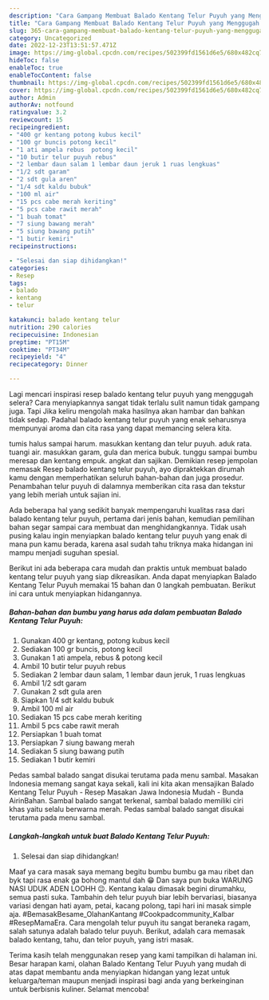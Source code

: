 ```yaml
---
description: "Cara Gampang Membuat Balado Kentang Telur Puyuh yang Menggugah Selera"
title: "Cara Gampang Membuat Balado Kentang Telur Puyuh yang Menggugah Selera"
slug: 365-cara-gampang-membuat-balado-kentang-telur-puyuh-yang-menggugah-selera
category: Uncategorized
date: 2022-12-23T13:51:57.471Z
image: https://img-global.cpcdn.com/recipes/502399fd1561d6e5/680x482cq70/balado-kentang-telur-puyuh-foto-resep-utama.jpg
hideToc: false
enableToc: true
enableTocContent: false
thumbnail: https://img-global.cpcdn.com/recipes/502399fd1561d6e5/680x482cq70/balado-kentang-telur-puyuh-foto-resep-utama.jpg
cover: https://img-global.cpcdn.com/recipes/502399fd1561d6e5/680x482cq70/balado-kentang-telur-puyuh-foto-resep-utama.jpg
author: Admin
authorAv: notfound
ratingvalue: 3.2
reviewcount: 15
recipeingredient:
- "400 gr kentang potong kubus kecil"
- "100 gr buncis potong kecil"
- "1 ati ampela rebus  potong kecil"
- "10 butir telur puyuh rebus"
- "2 lembar daun salam 1 lembar daun jeruk 1 ruas lengkuas"
- "1/2 sdt garam"
- "2 sdt gula aren"
- "1/4 sdt kaldu bubuk"
- "100 ml air"
- "15 pcs cabe merah keriting"
- "5 pcs cabe rawit merah"
- "1 buah tomat"
- "7 siung bawang merah"
- "5 siung bawang putih"
- "1 butir kemiri"
recipeinstructions:

- "Selesai dan siap dihidangkan!"
categories:
- Resep
tags:
- balado
- kentang
- telur

katakunci: balado kentang telur 
nutrition: 290 calories
recipecuisine: Indonesian
preptime: "PT15M"
cooktime: "PT34M"
recipeyield: "4"
recipecategory: Dinner

---
```



Lagi mencari inspirasi resep balado kentang telur puyuh yang menggugah selera? Cara menyiapkannya sangat tidak terlalu sulit namun tidak gampang juga. Tapi Jika keliru mengolah maka hasilnya akan hambar dan bahkan tidak sedap. Padahal balado kentang telur puyuh yang enak seharusnya mempunyai aroma dan cita rasa yang dapat memancing selera kita.


tumis halus sampai harum. masukkan kentang dan telur puyuh. aduk rata. tuangi air. masukkan garam, gula dan merica bubuk. tunggu sampai bumbu meresap dan kentang empuk. angkat dan sajikan. Demikian resep jempolan memasak Resep balado kentang telur puyuh, ayo dipraktekkan dirumah kamu dengan memperhatikan seluruh bahan-bahan dan juga prosedur. Penambahan telur puyuh di dalamnya memberikan cita rasa dan tekstur yang lebih meriah untuk sajian ini.

Ada beberapa hal yang sedikit banyak mempengaruhi kualitas rasa dari balado kentang telur puyuh, pertama dari jenis bahan, kemudian pemilihan bahan segar sampai cara membuat dan menghidangkannya. Tidak usah pusing kalau ingin menyiapkan balado kentang telur puyuh yang enak di mana pun kamu berada, karena asal sudah tahu triknya maka hidangan ini mampu menjadi suguhan spesial.


Berikut ini ada beberapa cara mudah dan praktis untuk membuat balado kentang telur puyuh yang siap dikreasikan. Anda dapat menyiapkan Balado Kentang Telur Puyuh memakai 15 bahan dan 0 langkah pembuatan. Berikut ini cara untuk menyiapkan hidangannya.

<!--inarticleads1-->

##### Bahan-bahan dan bumbu yang harus ada dalam pembuatan Balado Kentang Telur Puyuh:

1. Gunakan 400 gr kentang, potong kubus kecil
1. Sediakan 100 gr buncis, potong kecil
1. Gunakan 1 ati ampela, rebus &amp; potong kecil
1. Ambil 10 butir telur puyuh rebus
1. Sediakan 2 lembar daun salam, 1 lembar daun jeruk, 1 ruas lengkuas
1. Ambil 1/2 sdt garam
1. Gunakan 2 sdt gula aren
1. Siapkan 1/4 sdt kaldu bubuk
1. Ambil 100 ml air
1. Sediakan 15 pcs cabe merah keriting
1. Ambil 5 pcs cabe rawit merah
1. Persiapkan 1 buah tomat
1. Persiapkan 7 siung bawang merah
1. Sediakan 5 siung bawang putih
1. Sediakan 1 butir kemiri


Pedas sambal balado sangat disukai terutama pada menu sambal. Masakan Indonesia memang sangat kaya sekali, kali ini kita akan mensajikan Balado Kentang Telur Puyuh - Resep Masakan Jawa Indonesia Mudah - Bunda AirinBahan. Sambal balado sangat terkenal, sambal balado memiliki ciri khas yaitu selalu berwarna merah. Pedas sambal balado sangat disukai terutama pada menu sambal. 

<!--inarticleads2-->

##### Langkah-langkah untuk buat Balado Kentang Telur Puyuh:


1. Selesai dan siap dihidangkan!

Maaf ya cara masak saya memang begitu bumbu bumbu ga mau ribet dan byk tapi rasa enak ga bohong mantul dah 😁 Dan saya pun buka WARUNG NASI UDUK ADEN LOOHH 😉. Kentang kalau dimasak begini dirumahku, semua pasti suka. Tambahin deh telur puyuh biar lebih bervariasi, biasanya variasi dengan hati ayam, petai, kacang polong, tapi hari ini masak simple aja. #BemasakBesame_OlahanKantang #Cookpadcommunity_Kalbar #ResepMamaEra. Cara mengolah telur puyuh itu sangat beraneka ragam, salah satunya adalah balado telur puyuh. Berikut, adalah cara memasak balado kentang, tahu, dan telor puyuh, yang istri masak. 

Terima kasih telah menggunakan resep yang kami tampilkan di halaman ini. Besar harapan kami, olahan Balado Kentang Telur Puyuh yang mudah di atas dapat membantu anda menyiapkan hidangan yang lezat untuk keluarga/teman maupun menjadi inspirasi bagi anda yang berkeinginan untuk berbisnis kuliner. Selamat mencoba!
